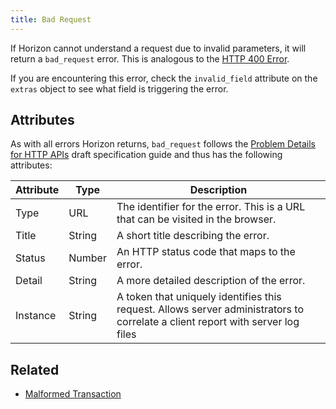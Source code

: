 ```yaml
---
title: Bad Request
---
```


If Horizon cannot understand a request due to invalid parameters, it will return a `bad_request` error. This is analogous to the [HTTP 400 Error](https://developer.mozilla.org/en-US/docs/Web/HTTP/Response_codes).

If you are encountering this error, check the `invalid_field` attribute on the `extras` object to see what field is triggering the error. 

## Attributes

As with all errors Horizon returns, `bad_request` follows the [Problem Details for HTTP APIs](https://tools.ietf.org/html/draft-ietf-appsawg-http-problem-00) draft specification guide and thus has the following attributes:

| Attribute | Type   | Description                                                                                                                     |
| --------- | ----   | ------------------------------------------------------------------------------------------------------------------------------- |
| Type      | URL    | The identifier for the error.  This is a URL that can be visited in the browser.                                                |
| Title     | String | A short title describing the error.                                                                                             |
| Status    | Number | An HTTP status code that maps to the error.                                                                                     |
| Detail    | String | A more detailed description of the error.                                                                                       |
| Instance  | String | A token that uniquely identifies this request. Allows server administrators to correlate a client report with server log files  |

## Related

- [Malformed Transaction](./transaction-malformed.md)
